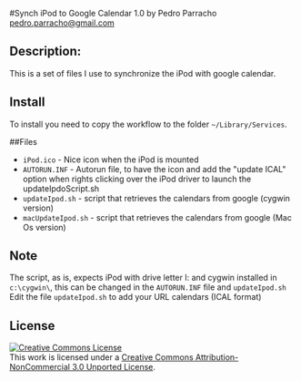 #Synch iPod to Google Calendar 1.0
by Pedro Parracho <pedro.parracho@gmail.com>

## Description:
This is a set of files I use to synchronize the iPod with google calendar.
 
## Install
To install you need to copy the workflow to the folder `~/Library/Services`.

##Files
* `iPod.ico` - Nice icon when the iPod is mounted  
* `AUTORUN.INF` - Autorun file, to have the icon and add the "update ICAL" option  when rights clicking over the iPod driver to launch the updateIpdoScript.sh  
* `updateIpod.sh` - script that retrieves the calendars from google (cygwin version)   
* `macUpdateIpod.sh` - script that retrieves the calendars from google (Mac Os version)  

## Note
The script, as is, expects iPod with drive letter I: and cygwin installed in `c:\cygwin\`, this can be changed in the `AUTORUN.INF` file and `updateIpod.sh`  
Edit the file `updateIpod.sh` to add your URL calendars (ICAL format)

## License

<a rel="license" href="http://creativecommons.org/licenses/by-nc/3.0/"><img alt="Creative Commons License" style="border-width:0" src="http://i.creativecommons.org/l/by-nc/3.0/88x31.png" /></a><br />This work is licensed under a <a rel="license" href="http://creativecommons.org/licenses/by-nc/3.0/">Creative Commons Attribution-NonCommercial 3.0 Unported License</a>.